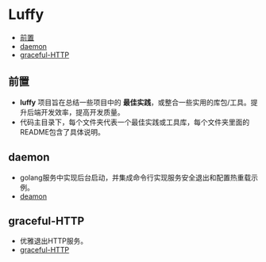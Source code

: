 # Luffy

* [前置](#前置)
* [daemon](#daemon)
* [graceful-HTTP](#graceful-HTTP)

## 前置

* __luffy__ 项目旨在总结一些项目中的 __最佳实践__，或整合一些实用的库包/工具。提升后端开发效率，提高开发质量。
* 代码主目录下，每个文件夹代表一个最佳实践或工具库，每个文件夹里面的README包含了具体说明。

## daemon

* golang服务中实现后台启动，并集成命令行实现服务安全退出和配置热重载示例。
* [deamon](https://github.com/YuleiGong/luffy/tree/main/deamon "deamon")

## graceful-HTTP
* 优雅退出HTTP服务。
* [graceful-HTTP](https://github.com/YuleiGong/luffy/tree/main/graceful-HTTP "优雅退出http服务")
